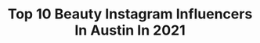 ---
title: Top 10 Beauty Instagram Influencers In Austin In 2021
description: >-
  Find top beauty Instagram influencers in Austin in 2021. Most popular hashtags: #beauty #austin #motivation #love.
platform: Instagram
hits: 159
text_top: Discover the top-rated Instagram influencers on inBeat.
text_bottom: Our search engine aggregates 159 Instagram influencers like this in Austin, United States for you to collaborate.
profiles:
  - username: "revaverma"
    fullname: >-
      Reva Verma | #T1D Advocate
    bio: >-
      👩🏻‍💻 Mktg Entrepreneur @renekadigital 💕 BOD: @amdiabetesassn @thehearts.co 🐶 Pippa's Mommy 💪🏼 Helping people with diabetes THRIVE. Not just SURVIVE.
    location: "United States"
    followers: 24609
    engagement: 120
    commentsToLikes: 0.037346
    id: ck14gr8ds6mar0i19abqer8r8
    verified: false
    hashtags: "#goals, #holidayseason, #friends, #dogsofinstagram"
  - username: "itselivazquez"
    fullname: >-
      Eli Vazquez
    bio: >-
      Creator @perolike // Filmmaker @selfhypeofficial Collabs: eli@hypemediahouse.com Need motivation? Join my FREE FB group below:
    location: "United States"
    followers: 52516
    engagement: 466
    commentsToLikes: 0.017650
    id: ck139l7yelv9t0i19kodshr7g
    verified: false
    hashtags: "#brownboyjoy, #mentalhealth, #melanin, #feelgood"
  - username: "billiexnewland"
    fullname: >-
      Billie Newland
    bio: >-
      Fashion • Beauty • Lifestyle 📍 Austin, TX 🤠 💌 : billienewland4@gmail.com ⚡️TikTok @billiexnewland 🎬 YouTube : Billie Newland
    location: "United States"
    followers: 29714
    engagement: 260
    commentsToLikes: 0.132334
    id: ck15qgct42pjg0i192iaeoxi2
    verified: false
    hashtags: "#zara, #charcoalclothing, #adika, #adikastyle"
  - username: "stylexkavya"
    fullname: >-
      Kavya | StylexKavya ™
    bio: >-
      ✶ Style finds, beauty, & life ✶ Austin,TX ✶ TikTok: @stylexkavya Let’s talk 📩 kavya@stylexkavya.com Read my skincare roundup for 2020 👇🏽
    location: "United States"
    followers: 48428
    engagement: 191
    commentsToLikes: 0.032434
    id: ck5hht4ap9ya10i118gjtwmz7
    verified: false
    hashtags: "#styleblogger, #houstonblogger, #austinblogger, #austintexas"
  - username: "__roughrider__"
    fullname: >-
      Rough Rider
    bio: >-
      Car and Bike enthusiast. Football lover. Bikes: Kawasaki Z900 & Bajaj Pulsar 200ns Subscribe to my YouTube channel-
    location: "United States"
    followers: 8107
    engagement: 1287
    commentsToLikes: 0.015524
    id: ck14lbciktsqn0i1975ctj9i6
    verified: false
    hashtags: "#yamaha, #mumbai, #officialnakedmotorcycles, #fast"
  - username: "john_rozco"
    fullname: >-
      John Rozco
    bio: >-
      I crash Pampered Chef parties😭 . Alegre Media Group . Sony FS7 II / A7R IV . Commercial / Film on Vimeo
    location: "United States"
    followers: 6999
    engagement: 800
    commentsToLikes: 0.113993
    id: ck55jy586y1hy0i11g1t7njjo
    verified: false
    hashtags: "#texasphotographer, #ourportraitsdays, #sonyimages, #fashion"
  - username: "thejennafoxx"
    fullname: >-
      🇨🇦 LA Based
    bio: >-
      VirtualGF healthyorganicstm.com Tiktok- thejennafoxxshow 0.39% on onlyfans MY LINKS 👇🏼
    location: "United States"
    followers: 300047
    engagement: 262
    commentsToLikes: 0.011613
    id: ck6tyfvdj3hfs0j714tbuzctx
    verified: false
    hashtags: "#underboob, #ilovewhenwomen, #liketime, #photography"
  - username: "cpresso"
    fullname: >-
      Caroline
    bio: >-
      beauty, hair & fashion 🌵Austin, TX hellocpresso@gmail.com @hellocpresso
    location: "United States"
    followers: 168600
    engagement: 84
    commentsToLikes: 0.027305
    id: ckaorhhmfn8l30i78f1bf7iyi
    verified: false
    hashtags: "#fentybeauty, #atxstyle, #heterochromia, #austintexas"
  - username: "kapbeauty"
    fullname: >-
      KAPBEAUTY      ♥ KARLA♥
    bio: >-
      📍 Austin, TX ✨ Beauty Content Creator ✨ #Kapbeauty ✨ Latina(Maracucha)& Mommy💖💙 💌CONTACT: KapBeautylifestyle@gmail.com
    location: "United States"
    followers: 106968
    engagement: 88
    commentsToLikes: 0.120945
    id: ck13cay98zgj90i19rsxh7u1m
    verified: false
    hashtags: "#toofacedcosmetics, #fentybeauty, #kapbeautyaniversario, #kapbeauty"
  - username: "witty_rentals"
    fullname: >-
      witty rentals
    bio: >-
      Southern California furniture rentals for the modern event. Weddings • Corporate • Staging @thewitstudios ✉️: info@wittyrentals.com
    location: "United States"
    followers: 15707
    engagement: 121
    commentsToLikes: 0.023599
    id: ck5cajxq9djwk0i11adw1zxpz
    verified: false
    hashtags: "#homedecor, #eventrentals, #femaleowned, #homestaging"
---